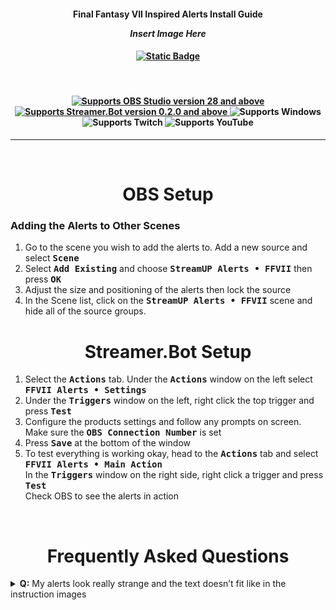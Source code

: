 <h4 align="center">
  Final Fantasy VII Inspired Alerts Install Guide
  
  *Insert Image Here*
</h4>

<h4 align="center">
  <a href="https://andistonemedia.mystl.ink">
    <img alt="Static Badge" src="https://img.shields.io/badge/Created%20by%20Andi%20Stone%20(Andilippi)-white?style=for-the-badge">
  </a>
</h4>

<br>

<h4 align="center">
    <a href="https://obsproject.com">
        <img alt="Supports OBS Studio version 28 and above" src="https://img.shields.io/badge/OBS Studio-28%2B-FFFFFF?style=for-the-badge&labelColor=1e1a1d">
    </a>
    <a href="https://streamer.bot">
        <img alt="Supports Streamer.Bot version 0.2.0 and above" src="https://img.shields.io/badge/Streamer.Bot-v0.2.0+-%23FFFFFF?style=for-the-badge&labelColor=9038e8">
    </a>
    <img alt="Supports Windows" src="https://img.shields.io/badge/Windows-%23FFFFFF?style=for-the-badge&logo=windows&labelColor=00a2ed">
  <br>
  <img alt="Supports Twitch" src="https://img.shields.io/badge/Supports Twitch-6441a5?style=for-the-badge&logo=twitch&logoColor=white">
  <img alt="Supports YouTube" src="https://img.shields.io/badge/Supports YouTube-red?style=for-the-badge&logo=youtube&logoColor=white"> 
</h4>

---

<br>

<h1 align="center">
        OBS Setup
</h1>
<h3>Adding the Alerts to Other Scenes</h3>

1. Go to the scene you wish to add the alerts to. Add a new source and select <kbd><b>Scene</b></kbd>
1. Select <kbd><b>Add Existing</b></kbd> and choose <kbd><b>StreamUP Alerts • FFVII</b></kbd> then press <kbd><b>OK</b></kbd>
1. Adjust the size and positioning of the alerts then lock the source
1. In the Scene list, click on the <kbd><b>StreamUP Alerts • FFVII</b></kbd> scene and hide all of the source groups. 

<h1 align="center">
        Streamer.Bot Setup
</h1>

1. Select the <kbd><b>Actions</b></kbd> tab. Under the <kbd><b>Actions</b></kbd> window on the left select <kbd><b>FFVII Alerts • Settings</b></kbd>
1. Under the <kbd><b>Triggers</b></kbd> window on the left, right click the top trigger and press <kbd><b>Test</b></kbd>
1. Configure the products settings and follow any prompts on screen. Make sure the <kbd><b>OBS Connection Number</b></kbd> is set
1. Press <kbd><b>Save</b></kbd> at the bottom of the window
1. To test everything is working okay, head to the <kbd><b>Actions</b></kbd> tab and select <kbd><b>FFVII Alerts • Main Action</b></kbd><br>
In the <kbd><b>Triggers</b></kbd> window on the right side, right click a trigger and press <kbd><b>Test</b></kbd><br>
Check OBS to see the alerts in action

<br>

<h1 align="center">
        Frequently Asked Questions
</h1>

<details>
  <summary><b>Q:</b> My alerts look really strange and the text doesn’t fit like in the instruction images</summary>
> Make sure you have installed the <kbd><b>OpenType font file (.otf)</b></kbd> of the <kbd><b></b>Reactor7 Font</b></kbd> then delete the <kbd><b>StreamUP Alerts • FFVII</b></kbd> scene in OBS. Close and reopen OBS. Reinstall the <kbd><b>.StreamUP</b></kbd> file
</details>
